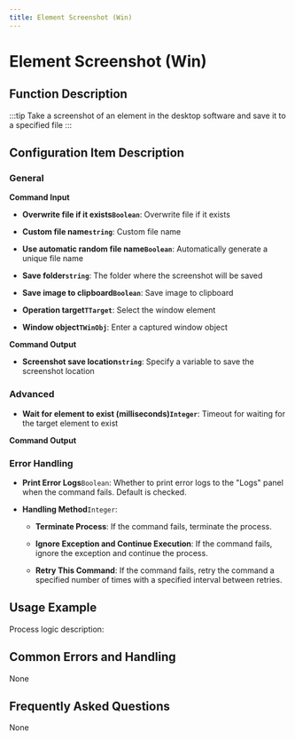 ```yaml
---
title: Element Screenshot (Win)
---
```


# Element Screenshot (Win)

## Function Description

:::tip 
Take a screenshot of an element in the desktop software and save it to a specified file
:::

## Configuration Item Description

### General

**Command Input**

- **Overwrite file if it exists`Boolean`**: Overwrite file if it exists

- **Custom file name`string`**: Custom file name

- **Use automatic random file name`Boolean`**: Automatically generate a unique file name

- **Save folder`string`**: The folder where the screenshot will be saved

- **Save image to clipboard`Boolean`**: Save image to clipboard

- **Operation target`TTarget`**: Select the window element

- **Window object`TWinObj`**: Enter a captured window object


**Command Output**

- **Screenshot save location`string`**: Specify a variable to save the screenshot location

### Advanced

- **Wait for element to exist (milliseconds)`Integer`**: Timeout for waiting for the target element to exist


**Command Output**

### Error Handling

- **Print Error Logs**`Boolean`: Whether to print error logs to the "Logs" panel when the command fails. Default is checked. 

- **Handling Method**`Integer`:

    - **Terminate Process**: If the command fails, terminate the process.

    - **Ignore Exception and Continue Execution**: If the command fails, ignore the exception and continue the process.

    - **Retry This Command**: If the command fails, retry the command a specified number of times with a specified interval between retries.

## Usage Example

Process logic description:

## Common Errors and Handling

None

## Frequently Asked Questions

None

